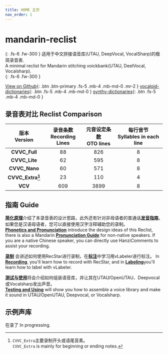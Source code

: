 ```yaml
---
title: HOME 主页
nav_order: 1
---
```


# mandarin-reclist

{: .fs-6 .fw-300 } 
适用于中文拼接语音库(UTAU, DeepVocal, VocalSharp)的极简录音表.  
A minimal reclist for Mandarin stitching voickbank(UTAU, DeelVocal, Vocalsharp).  
{: .fs-6 .fw-300 } 

[View on Github](https://github.com/Slidingwall/mandarin-reclist/){: .btn .btn-primary .fs-5 .mb-4 .mb-md-0 .mr-2 }   [vocaloid-dictionaries](/vocaloid-dictionaries/){: .btn .fs-5 .mb-4 .mb-md-0 }   [synthv-dictionaries](/synthv-dictionaries/){: .btn .fs-5 .mb-4 .mb-md-0 } 

## 录音表对比 Reclist Comparison

| 版本<br/>Version | 录音条数<br/>Recording Lines | 元音设定条数<br/>OTO lines | 每行音节<br/>Syllables in each line |
| :--------------------: | :--------------------------------: | :------------------------------: | :---------------------------------------: |
| **CVVC_Full** | 88 | 826 | 8 |
| **CVVC_Lite** | 62 | 595 | 8 |
| **CVVC_Nano** | 60 | 571 | 8 |
| **CVVC_Extra[^1]** | 23 | 110 | 4 |
| **VCV** | 609 | 3899 | 8 |


[^1]: `CVVC_Extra`主要录制开头或语尾音素。  
      `CVVC_Extra` is mainly for beginning or ending notes.  

## 指南 Guide

[**简化原理**](/mandarin-reclist/simplification)介绍了本录音表的设计思路，此外还有针对非母语者的普通话[**发音指南**](/mandarin-reclist/pronunciation)。如果您是汉语母语者，您可以直接使用汉字注释辅助您的录制。  
[**Phonetics and Pronunciation**](/mandarin-reclist/simplification) introduce the design ideas of this Reclist, there is also a Mandarin [**Pronunciation Guide**](/mandarin-reclist/pronunciation) for non-native speakers. If you are a native Chinese speaker, you can directly use HanziComments to assist your recording.   

[**录制**](/mandarin-reclist/recording) 会讲述如何使用RecStar进行录制，在[**标注**](/mandarin-reclist/producing)中学习用vLabeler进行标注。
In [**Recording**](/mandarin-reclist/recording), you'll learn how to record with RecStar, and in [**Labeling**](/mandarin-reclist/producing)you'll learn how to label with vLabeler.

[**测试与使用**](/mandarin-reclist/using)将会介绍如何组装语音库，并让其在UTAU/OpenUTAU、Deepvocal或Vocalsharp发出声音。  
[**Testing and Using**](/mandarin-reclist/using) will show you how to assemble a voice library and make it sound in UTAU/OpenUTAU, Deepvocal, or Vocalsharp.

## 示例声库

在录了 In progressing.



